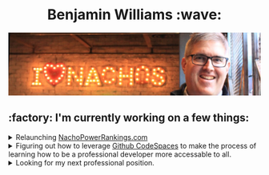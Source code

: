 <h1 align="center">Benjamin Williams :wave:</h1>

![I love nachos!](./nacho-banner.jpeg)

<h2>:factory: I'm currently working on a few things:</h2>

<details>
<summary>Relaunching <a href="http://nachopowerrankings.com">NachoPowerRankings.com</a></summary>
I have a love of nachos that inspired me around 2015-2016 to create a nacho power rankings website.  I had devised a rating scale that factored in multiple criteria to try to objectively determine where the best place for nachos were in Columbus.  At that time Condado Tacos was on top of the leaderboard with their $5 bowl of nachos, but a post pandemic reset needs to occur.  I also want to leverage my own skills for web development instead of using WordPress.

## Maintaining this site is what gave me some confidence that I knew what I was doing with web development; helping convince me that I was capable of going into software development for my second career.

</details>
<details>
<summary>Figuring out how to leverage <a href="https://github.com/features/codespaces">Github CodeSpaces</a> to make the process of learning how to be a professional developer more accessable to all.</summary>
</details>
<details>
<summary>Looking for my next professional position.</summary>
</details>
